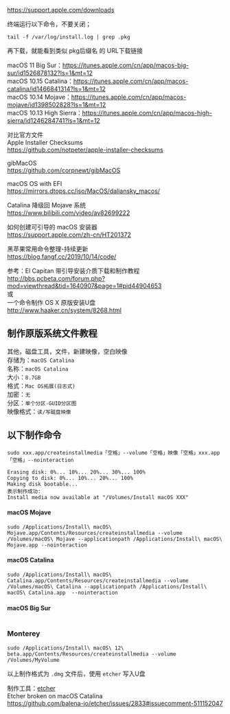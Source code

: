 


https://support.apple.com/downloads


终端运行以下命令，不要关闭；
```
tail -f /var/log/install.log | grep .pkg
```
再下载，就能看到类似 pkg后缀名 的 URL下载链接


macOS 11 Big Sur：https://itunes.apple.com/cn/app/macos-big-sur/id1526878132?ls=1&mt=12  
macOS 10.15 Catalina：https://itunes.apple.com/cn/app/macos-catalina/id1466841314?ls=1&mt=12  
macOS 10.14 Mojave：https://itunes.apple.com/cn/app/macos-mojave/id1398502828?ls=1&mt=12  
macOS 10.13 High Sierra：https://itunes.apple.com/cn/app/macos-high-sierra/id1246284741?ls=1&mt=12  


对比官方文件  
Apple Installer Checksums  
https://github.com/notpeter/apple-installer-checksums  


gibMacOS  
https://github.com/corpnewt/gibMacOS  


macOS OS with EFI  
https://mirrors.dtops.cc/iso/MacOS/daliansky_macos/  


Catalina 降级回 Mojave 系统  
https://www.bilibili.com/video/av82699222  


如何创建可引导的 macOS 安装器  
https://support.apple.com/zh-cn/HT201372  


黑苹果常用命令整理-持续更新  
https://blog.fangf.cc/2019/10/14/code/  


参考：El Capitan 带引导安装介质下载和制作教程  
http://bbs.pcbeta.com/forum.php?mod=viewthread&tid=1640907&page=1#pid44904653  
或  
一个命令制作 OS X 原版安装U盘  
http://www.haaker.cn/system/8268.html  

## 制作原版系统文件教程
其他，磁盘工具，文件，新建映像，空白映像  
存储为：`macOS Catalina`  
名称：`macOS Catalina`  
大小：`8.7GB`  
格式：`Mac OS拓展(日志式)`  
加密：`无`  
分区：`单个分区-GUID分区图`  
映像格式：`读/写磁盘映像`  

## 以下制作命令
```
sudo xxx.app/createinstallmedia「空格」--volume「空格」映像「空格」xxx.app「空格」--nointeraction

Erasing disk: 0%... 10%... 20%... 30%... 100%
Copying to disk: 0%... 10%... 20%... 100%
Making disk bootable...
表示制作成功:
Install media now available at "/Volumes/Install macOS XXX"
```

#### macOS Mojave

```
sudo /Applications/Install\ macOS\ Mojave.app/Contents/Resources/createinstallmedia --volume /Volumes/macOS\ Mojave --applicationpath /Applications/Install\ macOS\ Mojave.app --nointeraction
```

#### macOS Catalina

```
sudo /Applications/Install\ macOS\ Catalina.app/Contents/Resources/createinstallmedia --volume /Volumes/macOS\ Catalina --applicationpath /Applications/Install\ macOS\ Catalina.app  --nointeraction
```

#### macOS Big Sur

```sudo /Applications/Install\ macOS\ Big\ Sur.app/Contents/Resources/createinstallmedia --volume /Volumes/macOS\ Big\ Sur /Applications/Install\ macOS\ Big\ Sur.app --nointeraction
```


### Monterey
```
sudo /Applications/Install\ macOS\ 12\ beta.app/Contents/Resources/createinstallmedia --volume /Volumes/MyVolume
```

以上制作格式为 `.dmg` 文件后，使用 `etcher` 写入U盘

制作工具：[etcher](https://www.balena.io/etcher/)  
Etcher broken on macOS Catalina  
https://github.com/balena-io/etcher/issues/2833#issuecomment-511152047
